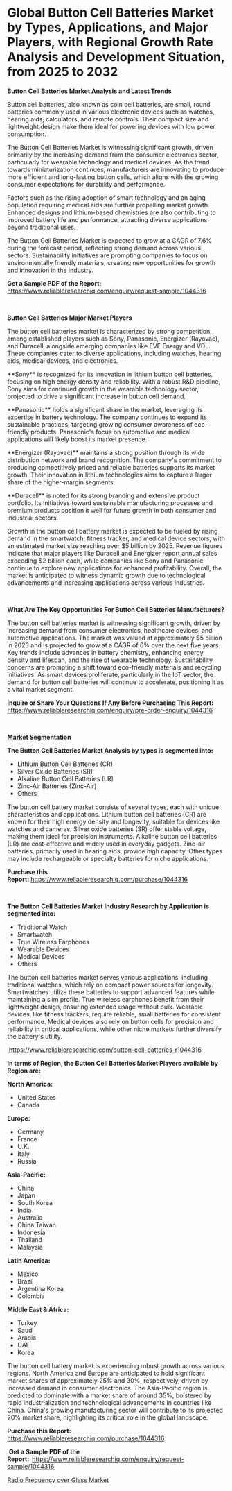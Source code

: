 <p><h1>Global Button Cell Batteries Market by Types, Applications, and Major Players, with Regional Growth Rate Analysis and Development Situation, from 2025 to 2032</h1></p><p><strong>Button Cell Batteries Market Analysis and Latest Trends</strong></p>
<p><p>Button cell batteries, also known as coin cell batteries, are small, round batteries commonly used in various electronic devices such as watches, hearing aids, calculators, and remote controls. Their compact size and lightweight design make them ideal for powering devices with low power consumption.</p><p>The Button Cell Batteries Market is witnessing significant growth, driven primarily by the increasing demand from the consumer electronics sector, particularly for wearable technology and medical devices. As the trend towards miniaturization continues, manufacturers are innovating to produce more efficient and long-lasting button cells, which aligns with the growing consumer expectations for durability and performance.</p><p>Factors such as the rising adoption of smart technology and an aging population requiring medical aids are further propelling market growth. Enhanced designs and lithium-based chemistries are also contributing to improved battery life and performance, attracting diverse applications beyond traditional uses.</p><p>The Button Cell Batteries Market is expected to grow at a CAGR of 7.6% during the forecast period, reflecting strong demand across various sectors. Sustainability initiatives are prompting companies to focus on environmentally friendly materials, creating new opportunities for growth and innovation in the industry.</p></p>
<p><strong>Get a Sample PDF of the Report:&nbsp;</strong> <a href="https://www.reliableresearchiq.com/enquiry/request-sample/1044316?utm_campaign=3202&utm_medium=2&utm_source=Github&utm_content=ia&utm_term=06042025&utm_id=button-cell-batteries">https://www.reliableresearchiq.com/enquiry/request-sample/1044316</a></p>
<p>&nbsp;</p>
<p><strong>Button Cell Batteries Major Market Players</strong></p>
<p><p>The button cell batteries market is characterized by strong competition among established players such as Sony, Panasonic, Energizer (Rayovac), and Duracell, alongside emerging companies like EVE Energy and VDL. These companies cater to diverse applications, including watches, hearing aids, medical devices, and electronics.</p><p>**Sony** is recognized for its innovation in lithium button cell batteries, focusing on high energy density and reliability. With a robust R&D pipeline, Sony aims for continued growth in the wearable technology sector, projected to drive a significant increase in button cell demand.</p><p>**Panasonic** holds a significant share in the market, leveraging its expertise in battery technology. The company continues to expand its sustainable practices, targeting growing consumer awareness of eco-friendly products. Panasonic's focus on automotive and medical applications will likely boost its market presence.</p><p>**Energizer (Rayovac)** maintains a strong position through its wide distribution network and brand recognition. The company's commitment to producing competitively priced and reliable batteries supports its market growth. Their innovation in lithium technologies aims to capture a larger share of the higher-margin segments.</p><p>**Duracell** is noted for its strong branding and extensive product portfolio. Its initiatives toward sustainable manufacturing processes and premium products position it well for future growth in both consumer and industrial sectors.</p><p>Growth in the button cell battery market is expected to be fueled by rising demand in the smartwatch, fitness tracker, and medical device sectors, with an estimated market size reaching over $5 billion by 2025. Revenue figures indicate that major players like Duracell and Energizer report annual sales exceeding $2 billion each, while companies like Sony and Panasonic continue to explore new applications for enhanced profitability. Overall, the market is anticipated to witness dynamic growth due to technological advancements and increasing applications across various industries.</p></p>
<p>&nbsp;</p>
<p><strong>What Are The Key Opportunities For Button Cell Batteries Manufacturers?</strong></p>
<p><p>The button cell batteries market is witnessing significant growth, driven by increasing demand from consumer electronics, healthcare devices, and automotive applications. The market was valued at approximately $5 billion in 2023 and is projected to grow at a CAGR of 6% over the next five years. Key trends include advances in battery chemistry, enhancing energy density and lifespan, and the rise of wearable technology. Sustainability concerns are prompting a shift toward eco-friendly materials and recycling initiatives. As smart devices proliferate, particularly in the IoT sector, the demand for button cell batteries will continue to accelerate, positioning it as a vital market segment.</p></p>
<p><strong>Inquire or Share Your Questions If Any Before Purchasing This Report:</strong> <a href="https://www.reliableresearchiq.com/enquiry/pre-order-enquiry/1044316?utm_campaign=3202&utm_medium=2&utm_source=Github&utm_content=ia&utm_term=06042025&utm_id=button-cell-batteries">https://www.reliableresearchiq.com/enquiry/pre-order-enquiry/1044316</a></p>
<p>&nbsp;</p>
<p><strong>Market Segmentation</strong></p>
<p><strong>The Button Cell Batteries Market Analysis by types is segmented into:</strong></p>
<p><ul><li>Lithium Button Cell Batteries (CR)</li><li>Silver Oxide Batteries (SR)</li><li>Alkaline Button Cell Batteries (LR)</li><li>Zinc-Air Batteries (Zinc-Air)</li><li>Others</li></ul></p>
<p><p>The button cell battery market consists of several types, each with unique characteristics and applications. Lithium button cell batteries (CR) are known for their high energy density and longevity, suitable for devices like watches and cameras. Silver oxide batteries (SR) offer stable voltage, making them ideal for precision instruments. Alkaline button cell batteries (LR) are cost-effective and widely used in everyday gadgets. Zinc-air batteries, primarily used in hearing aids, provide high capacity. Other types may include rechargeable or specialty batteries for niche applications.</p></p>
<p><strong>Purchase this Report:&nbsp;</strong><a href="https://www.reliableresearchiq.com/purchase/1044316?utm_campaign=3202&utm_medium=2&utm_source=Github&utm_content=ia&utm_term=06042025&utm_id=button-cell-batteries">https://www.reliableresearchiq.com/purchase/1044316</a></p>
<p>&nbsp;</p>
<p><strong>The Button Cell Batteries Market Industry Research by Application is segmented into:</strong></p>
<p><ul><li>Traditional Watch</li><li>Smartwatch</li><li>True Wireless Earphones</li><li>Wearable Devices</li><li>Medical Devices</li><li>Others</li></ul></p>
<p><p>The button cell batteries market serves various applications, including traditional watches, which rely on compact power sources for longevity. Smartwatches utilize these batteries to support advanced features while maintaining a slim profile. True wireless earphones benefit from their lightweight design, ensuring extended usage without bulk. Wearable devices, like fitness trackers, require reliable, small batteries for consistent performance. Medical devices also rely on button cells for precision and reliability in critical applications, while other niche markets further diversify the battery's utility.</p></p>
<p><a href="https://www.reliableresearchiq.com/button-cell-batteries-r1044316?utm_campaign=3202&utm_medium=2&utm_source=Github&utm_content=ia&utm_term=06042025&utm_id=button-cell-batteries">&nbsp;https://www.reliableresearchiq.com/button-cell-batteries-r1044316</a></p>
<p><strong>In terms of Region, the Button Cell Batteries Market Players available by Region are:</strong></p>
<p>
    <p> <strong> North America: </strong>
        <ul>
            <li>United States</li>
            <li>Canada</li>
        </ul>
        </p> 
    <p> <strong> Europe: </strong>
        <ul>
            <li>Germany</li>
            <li>France</li>
            <li>U.K.</li>
            <li>Italy</li>
            <li>Russia</li>
        </ul>
        </p> 
    <p> <strong> Asia-Pacific: </strong>
        <ul>
            <li>China</li>
            <li>Japan</li>
            <li>South Korea</li>
            <li>India</li>
            <li>Australia</li>
            <li>China Taiwan</li>
            <li>Indonesia</li>
            <li>Thailand</li>
            <li>Malaysia</li>
        </ul>
        </p> 
    <p> <strong> Latin America: </strong>
        <ul>
            <li>Mexico</li>
            <li>Brazil</li>
            <li>Argentina Korea</li>
            <li>Colombia</li>
        </ul>
        </p> 
    <p> <strong> Middle East & Africa: </strong>
        <ul>
            <li>Turkey</li>
            <li>Saudi</li>
            <li>Arabia</li>
            <li>UAE</li>
            <li>Korea</li>
        </ul>
    </p>
    </p>
<p><p>The button cell battery market is experiencing robust growth across various regions. North America and Europe are anticipated to hold significant market shares of approximately 25% and 30%, respectively, driven by increased demand in consumer electronics. The Asia-Pacific region is predicted to dominate with a market share of around 35%, bolstered by rapid industrialization and technological advancements in countries like China. China's growing manufacturing sector will contribute to its projected 20% market share, highlighting its critical role in the global landscape.</p></p>
<p><strong>Purchase this Report: </strong><a href="https://www.reliableresearchiq.com/purchase/1044316?utm_campaign=3202&utm_medium=2&utm_source=Github&utm_content=ia&utm_term=06042025&utm_id=button-cell-batteries">https://www.reliableresearchiq.com/purchase/1044316</a></p>
<p>&nbsp;<strong>Get a Sample PDF of the Report:&nbsp;&nbsp;</strong><a href="https://www.reliableresearchiq.com/enquiry/request-sample/1044316?utm_campaign=3202&utm_medium=2&utm_source=Github&utm_content=ia&utm_term=06042025&utm_id=button-cell-batteries">https://www.reliableresearchiq.com/enquiry/request-sample/1044316</a></p>
<p><strong></strong></p>
<p><p><a href="https://github.com/usraceby/Market-Research-Report-List-1/blob/main/radio-frequency-over-glass-market.md?utm_campaign=3202&utm_medium=2&utm_source=Github&utm_content=ia&utm_term=06042025&utm_id=button-cell-batteries">Radio Frequency over Glass Market</a></p></p>